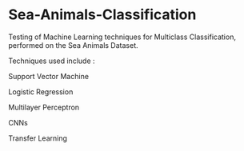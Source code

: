 # Sea-Animals-Classification
Testing of Machine Learning techniques for Multiclass Classification, performed on the Sea Animals Dataset.



Techniques used include :

Support Vector Machine

Logistic Regression

Multilayer Perceptron

CNNs

Transfer Learning
